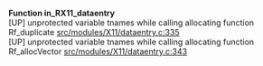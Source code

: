   
__Function in_RX11_dataentry__  
  [UP] unprotected variable tnames while calling allocating function Rf_duplicate [src/modules/X11/dataentry.c:335](https://github.com/wch/r-source/blob/f851dd26f8fde26bf39c203a73e6a00dfb34ad10/src/modules/X11/dataentry.c/#L335)  
  [UP] unprotected variable tnames while calling allocating function Rf_allocVector [src/modules/X11/dataentry.c:343](https://github.com/wch/r-source/blob/f851dd26f8fde26bf39c203a73e6a00dfb34ad10/src/modules/X11/dataentry.c/#L343)  
